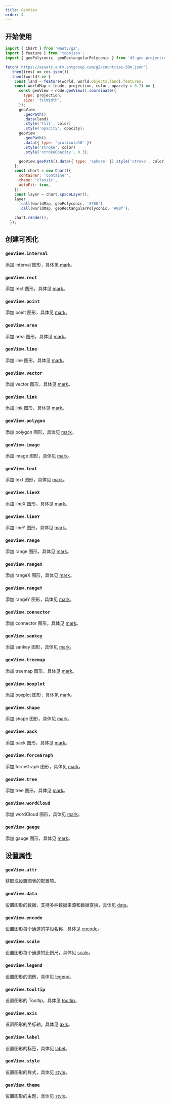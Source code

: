 ```yaml
---
title: GeoView
order: 4
---
```


## 开始使用

```js
import { Chart } from '@antv/g2';
import { feature } from 'topojson';
import { geoPolyconic, geoRectangularPolyconic } from 'd3-geo-projection';

fetch('https://assets.antv.antgroup.com/g2/countries-50m.json')
  .then((res) => res.json())
  .then((world) => {
    const land = feature(world, world.objects.land).features;
    const worldMap = (node, projection, color, opacity = 0.7) => {
      const geoView = node.geoView().coordinate({
        type: projection,
        size: 'fitWidth',
      });
      geoView
        .geoPath()
        .data(land)
        .style('fill', color)
        .style('opacity', opacity);
      geoView
        .geoPath()
        .data({ type: 'graticule10' })
        .style('stroke', color)
        .style('strokeOpacity', 0.3);

      geoView.geoPath().data({ type: 'sphere' }).style('stroke', color);
    };
    const chart = new Chart({
      container: 'container',
      theme: 'classic',
      autoFit: true,
    });
    const layer = chart.spaceLayer();
    layer
      .call(worldMap, geoPolyconic, '#f00')
      .call(worldMap, geoRectangularPolyconic, '#00f');

    chart.render();
  });
```

## 创建可视化

### `geoView.interval`

添加 interval 图形，具体见 [mark](/spec/mark/interval)。

### `geoView.rect`

添加 rect 图形，具体见 [mark](/spec/mark/rect)。

### `geoView.point`

添加 point 图形，具体见 [mark](/spec/mark/point)。

### `geoView.area`

添加 area 图形，具体见 [mark](/spec/mark/area)。

### `geoView.line`

添加 line 图形，具体见 [mark](/spec/mark/line)。

### `geoView.vector`

添加 vector 图形，具体见 [mark](/spec/mark/vector)。

### `geoView.link`

添加 link 图形，具体见 [mark](/spec/mark/link)。

### `geoView.polygon`

添加 polygon 图形，具体见 [mark](/spec/mark/polygon)。

### `geoView.image`

添加 image 图形，具体见 [mark](/spec/mark/image)。

### `geoView.text`

添加 text 图形，具体见 [mark](/spec/mark/text)。

### `geoView.lineX`

添加 lineX 图形，具体见 [mark](/spec/mark/lineX)。

### `geoView.lineY`

添加 lineY 图形，具体见 [mark](/spec/mark/lineY)。

### `geoView.range`

添加 range 图形，具体见 [mark](/spec/mark/range)。

### `geoView.rangeX`

添加 rangeX 图形，具体见 [mark](/spec/mark/rangeX)。

### `geoView.rangeY`

添加 rangeY 图形，具体见 [mark](/spec/mark/rangeY)。

### `geoView.connector`

添加 connector 图形，具体见 [mark](/spec/mark/connector)。

### `geoView.sankey`

添加 sankey 图形，具体见 [mark](/spec/mark/sankey)。

### `geoView.treemap`

添加 treemap 图形，具体见 [mark](/spec/mark/treemap)。

### `geoView.boxplot`

添加 boxplot 图形，具体见 [mark](/spec/mark/boxplot)。

### `geoView.shape`

添加 shape 图形，具体见 [mark](/spec/mark/shape)。

### `geoView.pack`

添加 pack 图形，具体见 [mark](/spec/mark/pack)。

### `geoView.forceGraph`

添加 forceGraph 图形，具体见 [mark](/spec/mark/forceGraph)。

### `geoView.tree`

添加 tree 图形，具体见 [mark](/spec/mark/tree)。

### `geoView.wordCloud`

添加 wordCloud 图形，具体见 [mark](/spec/mark/wordCloud)。

### `geoView.gauge`

添加 gauge 图形，具体见 [mark](/spec/mark/gauge)。

## 设置属性

### `geoView.attr`

获取或设置图表的配置项。

### `geoView.data`

设置图形的数据，支持多种数据来源和数据变换，具体见 [data](/api/data/overview)。

### `geoView.encode`

设置图形每个通道的字段名称，具体见 [encode](/api/encode/overview)。

### `geoView.scale`

设置图形每个通道的比例尺，具体见 [scale](/api/scale/overview)。

### `geoView.legend`

设置图形的图例，具体见 [legend](/api/component/legend)。

### `geoView.tooltip`

设置图形的 Tooltip，具体见 [tooltip](/api/component/tooltip/overview)。

### `geoView.axis`

设置图形的坐标轴，具体见 [axis](/api/component/axis)。

### `geoView.label`

设置图形的标签，具体见 [label](/api/label/overview)。

### `geoView.style`

设置图形的样式，具体见 [style](/api/style/overview)。

### `geoView.theme`

设置图形的主题，具体见 [style](/api/theme/overview)。
